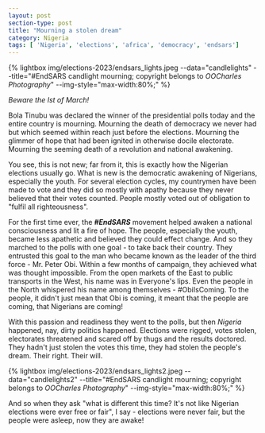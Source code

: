 ```yaml
---
layout: post
section-type: post
title: "Mourning a stolen dream"
category: Nigeria
tags: [ 'Nigeria', 'elections', 'africa', 'democracy', 'endsars']
---
```


{% lightbox img/elections-2023/endsars_lights.jpeg --data="candlelights" --title="#EndSARS candlight mourning; copyright belongs to <i>OOCharles Photography</i>"  --img-style="max-width:80%;" %}

_Beware the Ist of March!_

Bola Tinubu was declared the winner of the presidential polls today and the entire country is mourning.
Mourning the death of democracy we never had but which seemed within reach just before the elections. Mourning the glimmer of hope that had been 
ignited in otherwise docile electorate. Mourning the seeming death of a revolution and national awakening. 

You see, this is not new; far from it, this is exactly how the Nigerian elections usually go. What is new is the democratic awakening of Nigerians, especially the youth.
For several election cycles, my countrymen have been made to vote and they did so mostly with apathy because they never believed that their votes counted.
People mostly voted out of obligation to "fulfil all righteousness". 

For the first time ever, the _**#EndSARS**_ movement helped awaken a national consciousness and lit a fire of hope. The people, especially the youth, became less apathetic 
and believed they could effect change. And so they marched to the polls with one goal - to take back their country. They entrusted this goal to the man who became known as the leader of the
third force - Mr. Peter Obi. Within a few months of campaign, they achieved what was thought impossible. From the open markets of the East to public transports in the West, his name was in Everyone's lips.
Even the people in the North whispered his name among themselves - #ObiIsComing. To the people, it didn't just mean that Obi is coming, it meant that the people are coming, that Nigerians are coming! 

With this passion and readiness they went to the polls, but then <i>Nigeria</i> happened, nay, dirty politics happened. Elections were rigged, votes stolen, electorates threatened 
and scared off by thugs and the results doctored. They hadn't just stolen the votes this time, they had stolen the people's dream. Their right. Their will.

{% lightbox img/elections-2023/endsars_lights2.jpeg --data="candlelights2" --title="#EndSARS candlight mourning; copyright belongs to <i>OOCharles Photography</i>"  --img-style="max-width:80%;" %}

And so when they ask "what is different this time? It's not like Nigerian elections were ever free or fair", I say - elections were never fair, but the people were asleep, now they are awake!